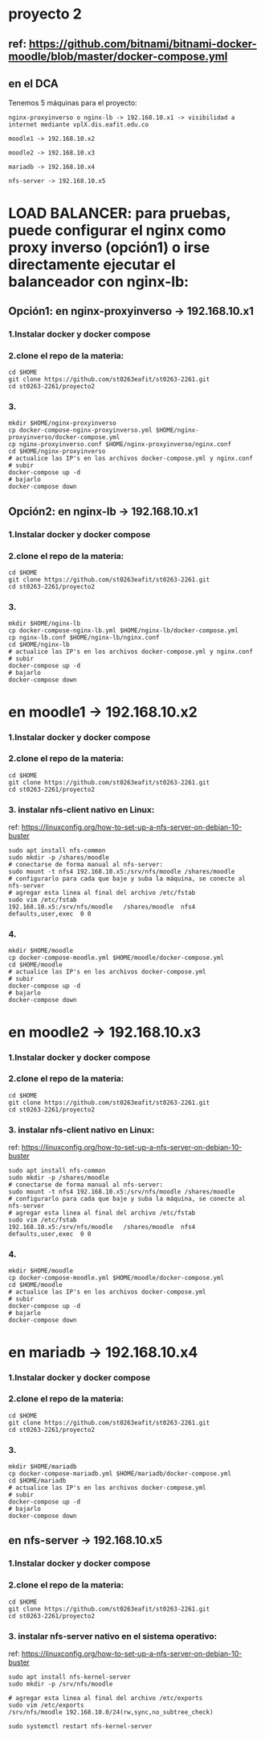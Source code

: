# proyecto 2

## ref: https://github.com/bitnami/bitnami-docker-moodle/blob/master/docker-compose.yml

## en el DCA

Tenemos 5 máquinas para el proyecto:

    nginx-proxyinverso o nginx-lb -> 192.168.10.x1 -> visibilidad a internet mediante vplX.dis.eafit.edu.co

    moodle1 -> 192.168.10.x2

    moodle2 -> 192.168.10.x3

    mariadb -> 192.168.10.x4

    nfs-server -> 192.168.10.x5

# LOAD BALANCER: para pruebas, puede configurar el nginx como proxy inverso (opción1) o irse directamente ejecutar el balanceador con nginx-lb:

## Opción1: en nginx-proxyinverso -> 192.168.10.x1

### 1.Instalar docker y docker compose
### 2.clone el repo de la materia:
    cd $HOME
    git clone https://github.com/st0263eafit/st0263-2261.git
    cd st0263-2261/proyecto2
### 3.
    mkdir $HOME/nginx-proxyinverso
    cp docker-compose-nginx-proxyinverso.yml $HOME/nginx-proxyinverso/docker-compose.yml
    cp nginx-proxyinverso.conf $HOME/nginx-proxyinverso/nginx.conf
    cd $HOME/nginx-proxyinverso
    # actualice las IP's en los archivos docker-compose.yml y nginx.conf
    # subir
    docker-compose up -d
    # bajarlo
    docker-compose down

## Opción2: en nginx-lb -> 192.168.10.x1

### 1.Instalar docker y docker compose
### 2.clone el repo de la materia:
    cd $HOME
    git clone https://github.com/st0263eafit/st0263-2261.git
    cd st0263-2261/proyecto2
### 3.  
    mkdir $HOME/nginx-lb
    cp docker-compose-nginx-lb.yml $HOME/nginx-lb/docker-compose.yml
    cp nginx-lb.conf $HOME/nginx-lb/nginx.conf
    cd $HOME/nginx-lb
    # actualice las IP's en los archivos docker-compose.yml y nginx.conf
    # subir
    docker-compose up -d
    # bajarlo
    docker-compose down

# en moodle1 -> 192.168.10.x2
### 1.Instalar docker y docker compose
### 2.clone el repo de la materia:
    cd $HOME
    git clone https://github.com/st0263eafit/st0263-2261.git
    cd st0263-2261/proyecto2
### 3. instalar nfs-client nativo en Linux:
ref: https://linuxconfig.org/how-to-set-up-a-nfs-server-on-debian-10-buster

    sudo apt install nfs-common
    sudo mkdir -p /shares/moodle
    # conectarse de forma manual al nfs-server:
    sudo mount -t nfs4 192.168.10.x5:/srv/nfs/moodle /shares/moodle
    # configurarlo para cada que baje y suba la máquina, se conecte al nfs-server
    # agregar esta linea al final del archivo /etc/fstab
    sudo vim /etc/fstab
    192.168.10.x5:/srv/nfs/moodle	/shares/moodle	nfs4	defaults,user,exec	0 0
### 4.
    mkdir $HOME/moodle
    cp docker-compose-moodle.yml $HOME/moodle/docker-compose.yml
    cd $HOME/moodle
    # actualice las IP's en los archivos docker-compose.yml
    # subir
    docker-compose up -d
    # bajarlo
    docker-compose down

# en moodle2 -> 192.168.10.x3
### 1.Instalar docker y docker compose
### 2.clone el repo de la materia:
    cd $HOME
    git clone https://github.com/st0263eafit/st0263-2261.git
    cd st0263-2261/proyecto2
### 3. instalar nfs-client nativo en Linux:
ref: https://linuxconfig.org/how-to-set-up-a-nfs-server-on-debian-10-buster

    sudo apt install nfs-common
    sudo mkdir -p /shares/moodle
    # conectarse de forma manual al nfs-server:
    sudo mount -t nfs4 192.168.10.x5:/srv/nfs/moodle /shares/moodle
    # configurarlo para cada que baje y suba la máquina, se conecte al nfs-server
    # agregar esta linea al final del archivo /etc/fstab
    sudo vim /etc/fstab
    192.168.10.x5:/srv/nfs/moodle	/shares/moodle	nfs4	defaults,user,exec	0 0
### 4.
    mkdir $HOME/moodle
    cp docker-compose-moodle.yml $HOME/moodle/docker-compose.yml
    cd $HOME/moodle
    # actualice las IP's en los archivos docker-compose.yml
    # subir
    docker-compose up -d
    # bajarlo
    docker-compose down

# en mariadb -> 192.168.10.x4

### 1.Instalar docker y docker compose
### 2.clone el repo de la materia:
    cd $HOME
    git clone https://github.com/st0263eafit/st0263-2261.git
    cd st0263-2261/proyecto2
### 3.
    mkdir $HOME/mariadb
    cp docker-compose-mariadb.yml $HOME/mariadb/docker-compose.yml
    cd $HOME/mariadb
    # actualice las IP's en los archivos docker-compose.yml
    # subir
    docker-compose up -d
    # bajarlo
    docker-compose down

## en nfs-server -> 192.168.10.x5

### 1.Instalar docker y docker compose
### 2.clone el repo de la materia:
    cd $HOME
    git clone https://github.com/st0263eafit/st0263-2261.git
    cd st0263-2261/proyecto2

### 3. instalar nfs-server nativo en el sistema operativo:
ref: https://linuxconfig.org/how-to-set-up-a-nfs-server-on-debian-10-buster

    sudo apt install nfs-kernel-server
    sudo mkdir -p /srv/nfs/moodle

    # agregar esta linea al final del archivo /etc/exports
    sudo vim /etc/exports
    /srv/nfs/moodle 192.168.10.0/24(rw,sync,no_subtree_check)

    sudo systemctl restart nfs-kernel-server